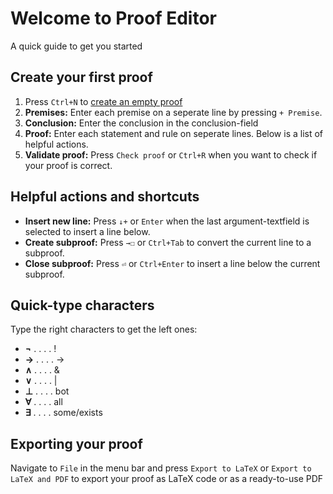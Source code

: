 # Welcome to Proof Editor
A quick guide to get you started

## Create your first proof
1. Press `Ctrl+N` to [create an empty proof](runinternalevent://CreateEmptyProof)
2. **Premises:** Enter each premise on a seperate line by pressing `+ Premise`.
3. **Conclusion:** Enter the conclusion in the conclusion-field
4. **Proof:** Enter each statement and rule on seperate lines. Below is a list of helpful actions.
5. **Validate proof:** Press `Check proof` or `Ctrl+R` when you want to check if your proof is correct.

## Helpful actions and shortcuts
* **Insert new line:** Press `↓+` or `Enter` when the last argument-textfield is selected to insert a line below.
* **Create subproof:** Press `→☐` or `Ctrl+Tab` to convert the current line to a subproof.
* **Close subproof:** Press `⏎` or `Ctrl+Enter` to insert a line below the current subproof.

## Quick-type characters
Type the right characters to get the left ones:
* **¬** . . . . !
* **→** . . . . ->
* **∧** . . . . &
* **∨** . . . . |
* **⊥** . . . . bot
* **∀** . . . . all
* **∃** . . . . some/exists

## Exporting your proof
Navigate to `File` in the menu bar and press `Export to LaTeX` or `Export to LaTeX and PDF` to export your proof as LaTeX code or as a ready-to-use PDF